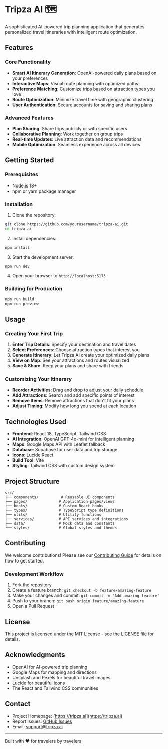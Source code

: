 # Tripza AI 🗺️

A sophisticated AI-powered trip planning application that generates personalized travel itineraries with intelligent route optimization.

## Features

### Core Functionality
- **Smart AI Itinerary Generation**: OpenAI-powered daily plans based on your preferences
- **Interactive Maps**: Visual route planning with optimized paths
- **Preference Matching**: Customize trips based on attraction types you love
- **Route Optimization**: Minimize travel time with geographic clustering
- **User Authentication**: Secure accounts for saving and sharing plans

### Advanced Features
- **Plan Sharing**: Share trips publicly or with specific users
- **Collaborative Planning**: Work together on group trips
- **Real-time Updates**: Live attraction data and recommendations
- **Mobile Optimization**: Seamless experience across all devices

## Getting Started

### Prerequisites
- Node.js 18+ 
- npm or yarn package manager

### Installation

1. Clone the repository:
```bash
git clone https://github.com/yourusername/tripza-ai.git
cd tripza-ai
```

2. Install dependencies:
```bash
npm install
```

3. Start the development server:
```bash
npm run dev
```

4. Open your browser to `http://localhost:5173`

### Building for Production

```bash
npm run build
npm run preview
```

## Usage

### Creating Your First Trip

1. **Enter Trip Details**: Specify your destination and travel dates
2. **Select Preferences**: Choose attraction types that interest you
3. **Generate Itinerary**: Let Tripza AI create your optimized daily plans
4. **View on Map**: See your attractions and routes visualized
5. **Save & Share**: Keep your plans and share with friends

### Customizing Your Itinerary

- **Reorder Activities**: Drag and drop to adjust your daily schedule
- **Add Attractions**: Search and add specific points of interest
- **Remove Items**: Remove attractions that don't fit your plans
- **Adjust Timing**: Modify how long you spend at each location

## Technologies Used

- **Frontend**: React 18, TypeScript, Tailwind CSS
- **AI Integration**: OpenAI GPT-4o-mini for intelligent planning
- **Maps**: Google Maps API with Leaflet fallback
- **Database**: Supabase for user data and trip storage
- **Icons**: Lucide React
- **Build Tool**: Vite
- **Styling**: Tailwind CSS with custom design system

## Project Structure

```
src/
├── components/          # Reusable UI components
├── pages/              # Application pages/views
├── hooks/              # Custom React hooks
├── types/              # TypeScript type definitions
├── utils/              # Utility functions
├── services/           # API services and integrations
├── data/               # Mock data and constants
└── styles/             # Global styles and themes
```

## Contributing

We welcome contributions! Please see our [Contributing Guide](CONTRIBUTING.md) for details on how to get started.

### Development Workflow

1. Fork the repository
2. Create a feature branch: `git checkout -b feature/amazing-feature`
3. Make your changes and commit: `git commit -m 'Add amazing feature'`
4. Push to your branch: `git push origin feature/amazing-feature`
5. Open a Pull Request

## License

This project is licensed under the MIT License - see the [LICENSE](LICENSE) file for details.

## Acknowledgments

- OpenAI for AI-powered trip planning
- Google Maps for mapping and directions
- Unsplash and Pexels for beautiful travel images
- Lucide for beautiful icons
- The React and Tailwind CSS communities

## Contact

- Project Homepage: [https://tripza.ai](https://tripza.ai)
- Report Issues: [GitHub Issues](https://github.com/yourusername/tripza-ai/issues)
- Email: support@tripza.ai

---

Built with ❤️ for travelers by travelers
